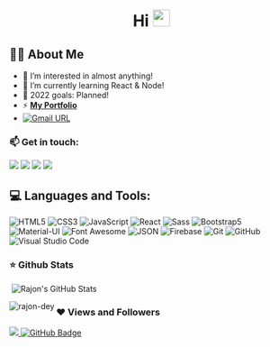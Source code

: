 <h1 align="center">Hi <img src="https://raw.githubusercontent.com/MartinHeinz/MartinHeinz/master/wave.gif" width="30px"></h1>

<!-- <p align="left"> <img src="https://komarev.com/ghpvc/?username=RajonDey&label=Profile%20views&color=129e00&style=plastic" alt="rajon-dey" /> </p> -->

## 🙋‍♂️ About Me
- 👀 I’m interested in almost anything!
- 🌱 I’m currently learning React & Node!
- 🥅 2022 goals: Planned!
- ⚡ **[My Portfolio](https://developerjunaid.com)**
- [![Gmail URL](https://img.shields.io/badge/social--badge?style=social&label=email&logo=gmail)](mailto:hello@rajondey.com)


### 📫 Get in touch:
<p align="left">

<a href = "https://www.linkedin.com/in/rajondey/"><img src="https://img.icons8.com/fluent/48/000000/linkedin.png"/></a>
<a href = "https://twitter.com/rajjon_dey"><img src="https://img.icons8.com/fluent/48/000000/twitter.png"/></a>
<a href = "https://www.instagram.com/rajjon.dey/"><img src="https://img.icons8.com/fluent/48/000000/instagram-new.png"/></a>
<a href = "https://www.facebook.com/rajjon.dey/"><img src="https://img.icons8.com/color/48/000000/facebook.png"/></a>

    
## 💻 Languages and Tools:

![HTML5](https://img.shields.io/badge/-HTML5-000000?style=flat&logo=html5&logoColor=ffffff&labelColor=E34F26)
![CSS3](https://img.shields.io/badge/-CSS3-000000?style=flat&logo=css3&logoColor=ffffff&labelColor=1572B6)
![JavaScript](https://img.shields.io/badge/-JavaScript-000000?style=flat&logo=javascript)
![React](https://img.shields.io/badge/-React-000000?style=flat&logo=react)
![Sass](https://img.shields.io/badge/-Sass-000000?style=flat&logo=sass&logoColor=ffffff&labelColor=%23CC6699)
![Bootstrap5](https://img.shields.io/badge/-Bootstrap-000000?style=flat&logo=bootstrap&logoColor=ffffff&labelColor=563D7C)
![Material-UI](https://img.shields.io/badge/-Material%20UI-000000?style=flat&logo=Material%20UI&logoColor=ffffff&labelColor=0081CB)
![Font Awesome](https://img.shields.io/badge/-font%20awesome-000000?style=flat&logo=font-awesome&logoColor=339AF0&labelColor=ffffff)
![JSON](https://img.shields.io/badge/-JSON-000000?style=flat&logo=JSON&logoColor=000000&labelColor=ffffff)
![Firebase](https://img.shields.io/badge/-Firebase-000000?style=flat&logo=firebase&logoColor=FFA000&labelColor=ffffff)
![Git](https://img.shields.io/badge/-Git-000000?style=flat&logo=git&logoColor=F05032&labelColor=ffffff)
![GitHub](https://img.shields.io/badge/-GitHub-000000?style=flat&logo=github&logoColor=000000&labelColor=ffffff)
![Visual Studio Code](https://img.shields.io/badge/-VSCode-000000?style=flat&logo=visual-studio-code&labelColor=007ACC)



### ⭐ Github Stats

<p>&nbsp;<img align="center" src="https://github-readme-stats.vercel.app/api?username=RajonDey&show_icons=true&theme=cobalt&title_color=3cb480&locale=en" alt="Rajon's GitHub Stats" /></p>

<p><img align="left" src="https://github-readme-stats.vercel.app/api/top-langs?username=RajonDey&show_icons=true&theme=cobalt&title_color=3cb480&locale=en&layout=compact" alt="rajon-dey" /></p>

### ❤ Views and Followers
<a href="https://github.com/Meghna-DAS/github-profile-views-counter">
    <img src="https://komarev.com/ghpvc/?username=RajonDey">
</a>
<a href="https://github.com/developer-junaid?tab=followers"><img src="https://img.shields.io/github/followers/RajonDey?label=Followers&style=social" alt="GitHub Badge"></a>
